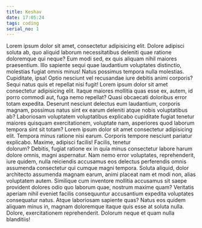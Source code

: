 ```yaml
---
title: Keshav
date: 17:05:24
tags: coding
serial_no: 1
---
```

  Lorem ipsum dolor sit amet, consectetur adipisicing elit. Dolore adipisci soluta ab, quo aliquid laborum necessitatibus deleniti quae ratione doloremque qui neque? Eum modi sed, ex quis aliquam nihil maiores praesentium. Illo sapiente sequi quae laudantium voluptates distinctio, molestias fugiat omnis minus! Natus possimus tempora nulla molestias. Cupiditate, ipsa! Optio nesciunt vel recusandae iure debitis animi corporis? Sequi natus quis et repellat nisi fugit! Lorem ipsum dolor sit amet consectetur adipisicing elit. Itaque maiores mollitia quas esse ex, autem, id porro commodi aut, fuga nemo repellat? Quasi obcaecati doloribus error totam expedita. Deserunt nesciunt delectus eum laudantium, corporis magnam, possimus natus sint ex earum deleniti atque nobis voluptatibus ab? Laboriosam voluptatem voluptatibus explicabo cupiditate fugiat tenetur maiores quisquam exercitationem, voluptate nam, asperiores quod laborum tempora sint sit totam? Lorem ipsum dolor sit amet consectetur adipisicing elit. Tempora minus ratione nisi earum. Corporis tempore nesciunt pariatur explicabo. Maxime, adipisci facilis! Facilis, tenetur  
dolorum? Debitis, fugiat ratione ex in quia minus consectetur labore harum dolore omnis, magni aspernatur. Nam nemo error voluptates, reprehenderit, iure quidem, nulla reiciendis accusamus eos delectus perferendis omnis assumenda consectetur qui cumque magni tempora. Soluta aliquid, dolor architecto assumenda magnam earum, animi placeat nam et modi non, alias voluptatem autem. Similique cum inventore mollitia accusamus sit saepe provident dolores odio quo laborum quae, nostrum maxime quam? Veritatis aperiam nihil eveniet facilis consequuntur accusantium expedita voluptates consequatur natus. Atque laboriosam sapiente quas? Natus eos quidem aliquam minus in, magnam doloremque itaque quis esse at soluta nulla. Dolore, exercitationem reprehenderit. Dolorum neque et quam nulla blanditiis!
